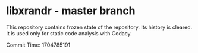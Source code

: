 # libxrandr - master branch

This repository contains frozen state of the repository.
Its history is cleared. It is used only for static code
analysis with Codacy.

Commit Time: 1704785191